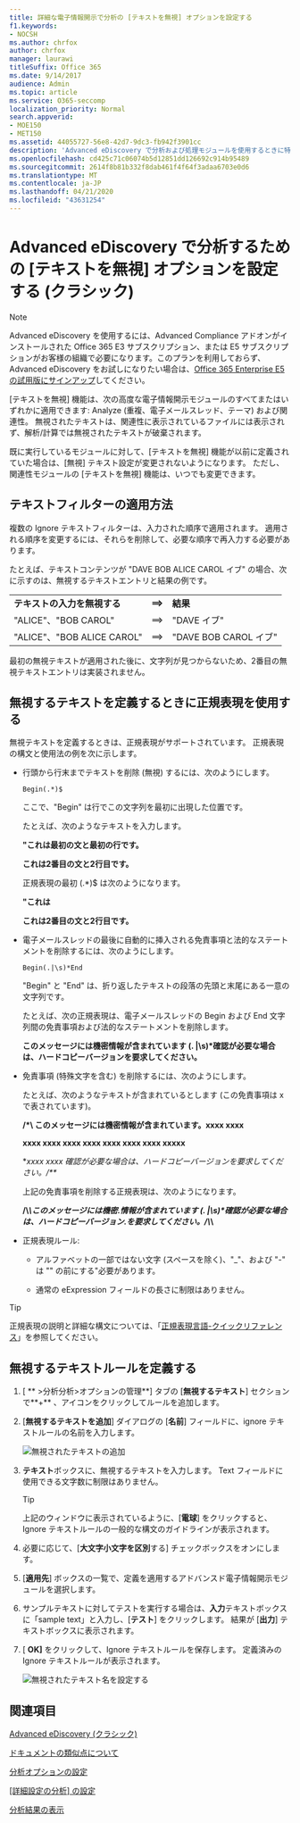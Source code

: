```yaml
---
title: 詳細な電子情報開示で分析の [テキストを無視] オプションを設定する
f1.keywords:
- NOCSH
ms.author: chrfox
author: chrfox
manager: laurawi
titleSuffix: Office 365
ms.date: 9/14/2017
audience: Admin
ms.topic: article
ms.service: O365-seccomp
localization_priority: Normal
search.appverid:
- MOE150
- MET150
ms.assetid: 44055727-56e8-42d7-9dc3-fb942f3901cc
description: 'Advanced eDiscovery で分析および処理モジュールを使用するときに特定のテキストを無視するルールを定義する方法について説明します。  '
ms.openlocfilehash: cd425c71c06074b5d12851dd126692c914b95489
ms.sourcegitcommit: 2614f8b81b332f8dab461f4f64f3adaa6703e0d6
ms.translationtype: MT
ms.contentlocale: ja-JP
ms.lasthandoff: 04/21/2020
ms.locfileid: "43631254"
---
```

# <a name="set-ignore-text-option-for-analyze-in-advanced-ediscovery-classic"></a>Advanced eDiscovery で分析するための [テキストを無視] オプションを設定する (クラシック)

> [!NOTE]
> Advanced eDiscovery を使用するには、Advanced Compliance アドオンがインストールされた Office 365 E3 サブスクリプション、または E5 サブスクリプションがお客様の組織で必要になります。このプランを利用しておらず、Advanced eDiscovery をお試しになりたい場合は、[Office 365 Enterprise E5 の試用版にサインアップ](https://go.microsoft.com/fwlink/p/?LinkID=698279)してください。 
  
[テキストを無視] 機能は、次の高度な電子情報開示モジュールのすべてまたはいずれかに適用できます: Analyze (重複、電子メールスレッド、テーマ) および関連性。 無視されたテキストは、関連性に表示されているファイルには表示されず、解析/計算では無視されたテキストが破棄されます。
  
既に実行しているモジュールに対して、[テキストを無視] 機能が以前に定義されていた場合は、[無視] テキスト設定が変更されないようになります。 ただし、関連性モジュールの [テキストを無視] 機能は、いつでも変更できます。
  
## <a name="how-ignore-text-filters-are-applied"></a>テキストフィルターの適用方法

複数の Ignore テキストフィルターは、入力された順序で適用されます。 適用される順序を変更するには、それらを削除して、必要な順序で再入力する必要があります。
  
たとえば、テキストコンテンツが "DAVE BOB ALICE CAROL イブ" の場合、次に示すのは、無視するテキストエントリと結果の例です。
  
||||
|:-----|:-----|:-----|
|**テキストの入力を無視する** <br/> |**==\>** <br/> |**結果** <br/> |
|"ALICE"、"BOB CAROL"  <br/> |==\>  <br/> |"DAVE イブ"  <br/> |
|"ALICE"、"BOB ALICE CAROL"  <br/> |==\>  <br/> |"DAVE BOB CAROL イブ"  <br/> |
   
最初の無視テキストが適用された後に、文字列が見つからないため、2番目の無視テキストエントリは実装されません。
  
## <a name="use-regular-expressions-when-defining-ignore-text"></a>無視するテキストを定義するときに正規表現を使用する

無視テキストを定義するときは、正規表現がサポートされています。 正規表現の構文と使用法の例を次に示します。
  
- 行頭から行末までテキストを削除 (無視) するには、次のようにします。
    
     `Begin(.*)$`
    
    ここで、"Begin" は行でこの文字列を最初に出現した位置です。
    
    たとえば、次のようなテキストを入力します。
    
    **"これは最初の文と最初の行です。**
    
    **これは2番目の文と2行目です。**
    
    正規表現の最初 (.\*)$ は次のようになります。
    
    **"これは**
    
    **これは2番目の文と2行目です。**
    
- 電子メールスレッドの最後に自動的に挿入される免責事項と法的なステートメントを削除するには、次のようにします。
    
     `Begin(.|\s)*End`
    
    "Begin" と "End" は、折り返したテキストの段落の先頭と末尾にある一意の文字列です。 
    
    たとえば、次の正規表現は、電子メールスレッドの Begin および End 文字列間の免責事項および法的なステートメントを削除します。
    
    **このメッセージには機密情報が含まれています (. |\s)\*確認が必要な場合は、ハードコピーバージョンを要求してください。**
    
- 免責事項 (特殊文字を含む) を削除するには、次のようにします。 
    
    たとえば、次のようなテキストが含まれているとします (この免責事項は x で表されています)。 
    
    **/\*\ このメッセージには機密情報が含まれています。xxxx xxxx**
    
    **xxxx xxxx xxxx xxxx xxxx xxxx xxxx xxxxx**
    
    **xxxx xxxx 確認が必要な場合は、ハードコピーバージョンを要求してください。/\*\**
    
    上記の免責事項を削除する正規表現は、次のようになります。 
    
    **\/\\*\\このメッセージには機密\.情報が含まれています (. |\s)\*確認が必要な場合は、ハードコピーバージョン\.を要求してください。\/\\*\\**
    
- 正規表現ルール:
    
  - アルファベットの一部ではない文字 (スペースを除く)、"_"、および "-" は "" の前にする\"必要があります。
    
  - 通常の eExpression フィールドの長さに制限はありません。
    
> [!TIP]
> 正規表現の説明と詳細な構文については、「[正規表現言語-クイックリファレンス](https://msdn.microsoft.com/library/az24scfc%28v=vs.110%29.aspx)」を参照してください。 
  
## <a name="define-ignore-text-rule"></a>無視するテキストルールを定義する

1. [ ** \>分析分析\>オプションの管理**] タブの [**無視するテキスト**] セクションで**+** 、アイコンをクリックしてルールを追加します。 
    
2. [**無視するテキストを追加**] ダイアログの [**名前**] フィールドに、ignore テキストルールの名前を入力します。 
    
    ![無視されたテキストの追加](../media/98e5129b-2667-4692-86fa-2d0117187a7f.png)
  
3. **テキスト**ボックスに、無視するテキストを入力します。 Text フィールドに使用できる文字数に制限はありません。 
    
    > [!TIP]
    > 上記のウィンドウに表示されているように、[**電球**] をクリックすると、Ignore テキストルールの一般的な構文のガイドラインが表示されます。 
  
4. 必要に応じて、[**大文字小文字を区別**する] チェックボックスをオンにします。 
    
5. [**適用先**] ボックスの一覧で、定義を適用するアドバンスド電子情報開示モジュールを選択します。 
    
6. サンプルテキストに対してテストを実行する場合は、**入力**テキストボックスに「sample text」と入力し、[**テスト**] をクリックします。 結果が [**出力**] テキストボックスに表示されます。 
    
7. [ **OK]** をクリックして、Ignore テキストルールを保存します。 定義済みの Ignore テキストルールが表示されます。 
    
    ![無視されたテキスト名を設定する](../media/3a788ac3-4a1c-46c9-89bd-7ff32d68ce23.png)
  
## <a name="see-also"></a>関連項目

[Advanced eDiscovery (クラシック)](office-365-advanced-ediscovery.md)
  
[ドキュメントの類似点について](understand-document-similarity-in-advanced-ediscovery.md)
  
[分析オプションの設定](set-analyze-options-in-advanced-ediscovery.md)
  
[[詳細設定の分析] の設定](set-analyze-advanced-settings-in-advanced-ediscovery.md)
  
[分析結果の表示](view-analyze-results-in-advanced-ediscovery.md)

